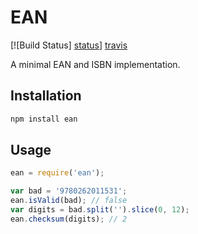 # EAN

[![Build Status] [status]] [travis]

A minimal EAN and ISBN implementation.

## Installation

```bash
npm install ean
```

## Usage

```javascript
ean = require('ean');

var bad = '9780262011531';
ean.isValid(bad); // false
var digits = bad.split('').slice(0, 12);
ean.checksum(digits); // 2
```

[status]: https://secure.travis-ci.org/hakanensari/ean.png
[travis]: http://travis-ci.org/hakanensari/ean
